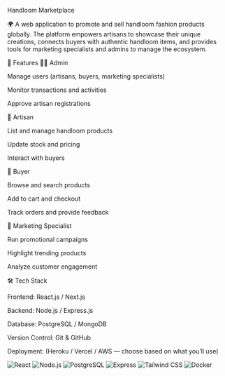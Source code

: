 Handloom Marketplace

🌍 A web application to promote and sell handloom fashion products globally.
The platform empowers artisans to showcase their unique creations, connects buyers with authentic handloom items, and provides tools for marketing specialists and admins to manage the ecosystem.

🚀 Features
👨‍💼 Admin

Manage users (artisans, buyers, marketing specialists)

Monitor transactions and activities

Approve artisan registrations

🧵 Artisan

List and manage handloom products

Update stock and pricing

Interact with buyers

🛒 Buyer

Browse and search products

Add to cart and checkout

Track orders and provide feedback

📢 Marketing Specialist

Run promotional campaigns

Highlight trending products

Analyze customer engagement

🛠️ Tech Stack

Frontend: React.js / Next.js

Backend: Node.js / Express.js

Database: PostgreSQL / MongoDB

Version Control: Git & GitHub

Deployment: (Heroku / Vercel / AWS — choose based on what you’ll use)



![React](https://img.shields.io/badge/React-18.2.0-61DAFB?logo=react&logoColor=white)
![Node.js](https://img.shields.io/badge/Node.js-18.0.0-339933?logo=node.js&logoColor=white)
![PostgreSQL](https://img.shields.io/badge/PostgreSQL-15-336791?logo=postgresql&logoColor=white)
![Express](https://img.shields.io/badge/Express.js-4.18.2-000000?logo=express&logoColor=white)
![Tailwind CSS](https://img.shields.io/badge/TailwindCSS-3.4-38B2AC?logo=tailwindcss&logoColor=white)
![Docker](https://img.shields.io/badge/Docker-Containerized-2496ED?logo=docker&logoColor=white)

